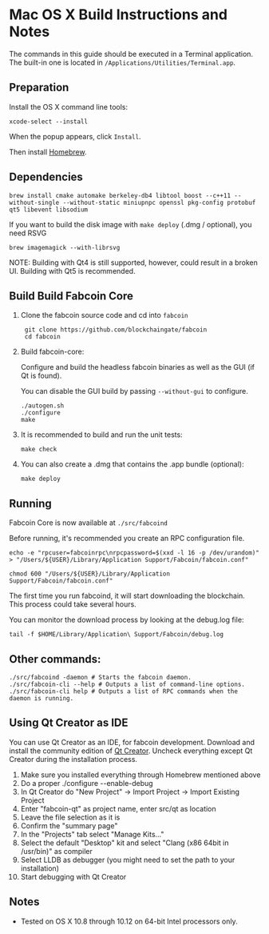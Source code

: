 Mac OS X Build Instructions and Notes
====================================
The commands in this guide should be executed in a Terminal application.
The built-in one is located in `/Applications/Utilities/Terminal.app`.

Preparation
-----------
Install the OS X command line tools:

`xcode-select --install`

When the popup appears, click `Install`.

Then install [Homebrew](https://brew.sh).

Dependencies
----------------------

    brew install cmake automake berkeley-db4 libtool boost --c++11 --without-single --without-static miniupnpc openssl pkg-config protobuf qt5 libevent libsodium

If you want to build the disk image with `make deploy` (.dmg / optional), you need RSVG

    brew imagemagick --with-librsvg

NOTE: Building with Qt4 is still supported, however, could result in a broken UI. Building with Qt5 is recommended.

Build Build Fabcoin Core
------------------------

1. Clone the fabcoin source code and cd into `fabcoin`

        git clone https://github.com/blockchaingate/fabcoin
        cd fabcoin
 

2.  Build fabcoin-core:

    Configure and build the headless fabcoin binaries as well as the GUI (if Qt is found).

    You can disable the GUI build by passing `--without-gui` to configure.

        ./autogen.sh
        ./configure
        make

3.  It is recommended to build and run the unit tests:

        make check

4.  You can also create a .dmg that contains the .app bundle (optional):

        make deploy

Running
-------

Fabcoin Core is now available at `./src/fabcoind`

Before running, it's recommended you create an RPC configuration file.

    echo -e "rpcuser=fabcoinrpc\nrpcpassword=$(xxd -l 16 -p /dev/urandom)" > "/Users/${USER}/Library/Application Support/Fabcoin/fabcoin.conf"

    chmod 600 "/Users/${USER}/Library/Application Support/Fabcoin/fabcoin.conf"

The first time you run fabcoind, it will start downloading the blockchain. This process could take several hours.

You can monitor the download process by looking at the debug.log file:

    tail -f $HOME/Library/Application\ Support/Fabcoin/debug.log

Other commands:
-------

    ./src/fabcoind -daemon # Starts the fabcoin daemon.
    ./src/fabcoin-cli --help # Outputs a list of command-line options.
    ./src/fabcoin-cli help # Outputs a list of RPC commands when the daemon is running.

Using Qt Creator as IDE
------------------------
You can use Qt Creator as an IDE, for fabcoin development.
Download and install the community edition of [Qt Creator](https://www.qt.io/download/).
Uncheck everything except Qt Creator during the installation process.

1. Make sure you installed everything through Homebrew mentioned above
2. Do a proper ./configure --enable-debug
3. In Qt Creator do "New Project" -> Import Project -> Import Existing Project
4. Enter "fabcoin-qt" as project name, enter src/qt as location
5. Leave the file selection as it is
6. Confirm the "summary page"
7. In the "Projects" tab select "Manage Kits..."
8. Select the default "Desktop" kit and select "Clang (x86 64bit in /usr/bin)" as compiler
9. Select LLDB as debugger (you might need to set the path to your installation)
10. Start debugging with Qt Creator

Notes
-----

* Tested on OS X 10.8 through 10.12 on 64-bit Intel processors only.


